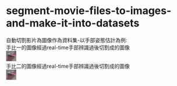# segment-movie-files-to-images-and-make-it-into-datasets
自動切割影片為圖像作為資料集-以手部姿態估計為例:
<br>手比一的圖像經過real-time手部辨識過後切割成的圖像
<br>![手比一的圖像](https://github.com/yuyangdanny/segment-movie-files-to-images-and-make-it-into-datasets/blob/master/one_1_1651.png)
<br>手比二的圖像經過real-time手部辨識過後切割成的圖像
<br>![手比二的圖像](https://github.com/yuyangdanny/segment-movie-files-to-images-and-make-it-into-datasets/blob/master/one_1_1651.png)
